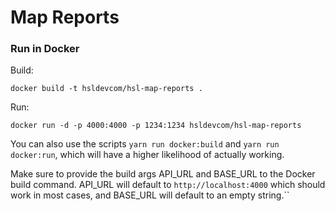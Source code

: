 # Map Reports

### Run in Docker

Build:

```
docker build -t hsldevcom/hsl-map-reports .
```

Run:

```
docker run -d -p 4000:4000 -p 1234:1234 hsldevcom/hsl-map-reports
```

You can also use the scripts `yarn run docker:build` and `yarn run docker:run`, which will have a higher likelihood of actually working.

Make sure to provide the build args API_URL and BASE_URL to the Docker build command.
API_URL will default to `http://localhost:4000` which should work in most cases,
and BASE_URL will default to an empty string.``
